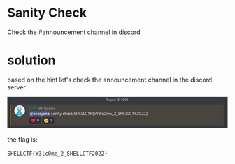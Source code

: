 # Sanity Check

Check the #announcement channel in discord 

# solution

based on the hint let's check the announcement channel in the discord server:

![flag message](flag_message.png)

the flag is:

`SHELLCTF{W3lc0me_2_SHELLCTF2022}`
